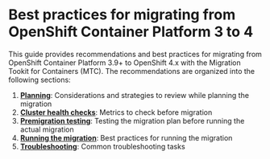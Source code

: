 # Best practices for migrating from OpenShift&nbsp;Container&nbsp;Platform&nbsp;3&nbsp;to&nbsp;4

This guide provides recommendations and best practices for migrating from OpenShift Container Platform 3.9+ to OpenShift 4.x with the Migration Tookit for Containers (MTC). The recommendations are organized into the following sections:


1. **[Planning](./planning.md)**: Considerations and strategies to review while planning the migration
2. **[Cluster health checks](./cluster-health-checks.md)**: Metrics to check before migration
3. **[Premigration testing](./pre-migration-testing.md)**: Testing the migration plan before running the actual migration
4. **[Running the migration](./running-the-migration.md)**: Best practices for running the migration
5. **[Troubleshooting](./troubleshooting.md)**: Common troubleshooting tasks
